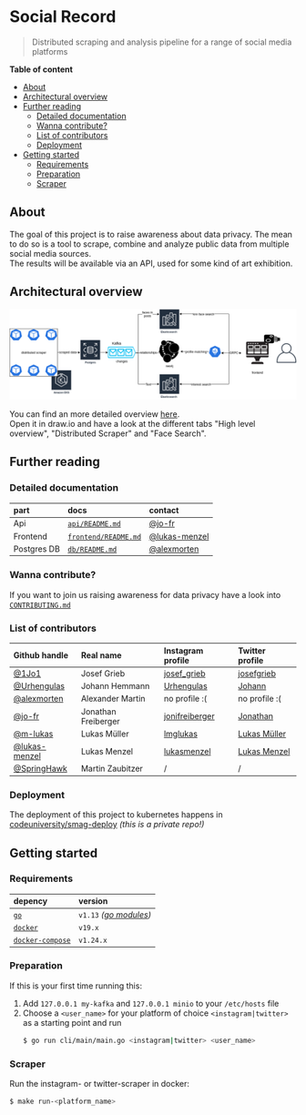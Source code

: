 # Social Record

> Distributed scraping and analysis pipeline for a range of social media platforms

**Table of content**

- [About](#about)
- [Architectural overview](#architectural-overview)
- [Further reading](#further-reading)
  - [Detailed documentation](#detailed-documentation)
  - [Wanna contribute?](#wanna-contribute)
  - [List of contributors](#list-of-contributors)
  - [Deployment](#deployment)
- [Getting started](#getting-started)
  - [Requirements](#requirements)
  - [Preparation](#preparation)
  - [Scraper](#scraper)

## About

The goal of this project is to raise awareness about data privacy. The mean to do so is a tool to scrape, combine and analyze public data from multiple social media sources. <br>
The results will be available via an API, used for some kind of art exhibition.

## Architectural overview

![](docs/architecture.png)

You can find an more detailed overview [here](https://drive.google.com/a/code.berlin/file/d/1uE8oTku322-_eN3QGuiM4ayWZiRXfn9F/view?usp=sharing). <br>
Open it in draw.io and have a look at the different tabs "High level overview", "Distributed Scraper" and "Face Search".

## Further reading

### Detailed documentation

| part        | docs                                       | contact                                          |
| :---------- | :----------------------------------------- | :----------------------------------------------- |
| Api         | [`api/README.md`](api/README.md)           | [@jo-fr](https://github.com/jo-fr)               |
| Frontend    | [`frontend/README.md`](frontend/README.md) | [@lukas-menzel](https://github.com/lukas-menzel) |
| Postgres DB | [`db/README.md`](db/README.md)             | [@alexmorten](https://github.com/alexmorten)     |

### Wanna contribute?

If you want to join us raising awareness for data privacy have a look into [`CONTRIBUTING.md`](CONTRIBUTING.md)

### List of contributors

| Github handle                                    | Real name           | Instagram profile                                           | Twitter profile                                 |
| :----------------------------------------------- | :------------------ | :---------------------------------------------------------- | :---------------------------------------------- |
| [@1Jo1](https://github.com/1jo1)                 | Josef Grieb         | [josef_grieb](https://www.instagram.com/josef_grieb/)       | [josefgrieb](https://twitter.com/josefgrieb)    |
| [@Urhengulas](https://github.com/urhengulas)     | Johann Hemmann      | [Urhengulas](https://www.instagram.com/urhengulas/)         | [Johann](https://twitter.com/Urhengula5)        |
| [@alexmorten](https://github.com/alexmorten)     | Alexander Martin    | no profile :(                                               | no profile :(                                   |
| [@jo-fr](https://github.com/jo-fr)               | Jonathan Freiberger | [jonifreiberger](https://www.instagram.com/jonifreiberger/) | [Jonathan](https://twitter.com/jofr_)           |
| [@m-lukas](https://github.com/m-lukas)           | Lukas Müller        | [lmglukas](https://www.instagram.com/lmglukas/)             | [Lukas Müller](https://twitter.com/mtothelukas) |
| [@lukas-menzel](https://github.com/lukas-menzel) | Lukas Menzel        | [lukasmenzel](https://www.instagram.com/lukasmenzel/)       | [Lukas Menzel](https://twitter.com/LukMenzel)   |
| [@SpringHawk](https://github.com/springhawk)     | Martin Zaubitzer    | /                                                           | /                                               |

### Deployment

The deployment of this project to kubernetes happens in [codeuniversity/smag-deploy](https://github.com/codeuniversity/smag-deploy) _(this is a private repo!)_

## Getting started

### Requirements

| depency                                                      | version                                                            |
| :----------------------------------------------------------- | :----------------------------------------------------------------- |
| [`go`](https://golang.org/doc/install)                       | `v1.13` _([go modules](https://blog.golang.org/using-go-modules))_ |
| [`docker`](https://docs.docker.com/install/)                 | `v19.x`                                                            |
| [`docker-compose`](https://docs.docker.com/compose/install/) | `v1.24.x`                                                          |

### Preparation

If this is your first time running this:

1. Add `127.0.0.1 my-kafka` and `127.0.0.1 minio` to your `/etc/hosts` file
2. Choose a `<user_name>` for your platform of choice `<instagram|twitter>` as a starting point and run
   ```bash
   $ go run cli/main/main.go <instagram|twitter> <user_name>
   ```

### Scraper

Run the instagram- or twitter-scraper in docker:

```bash
$ make run-<platform_name>
```
